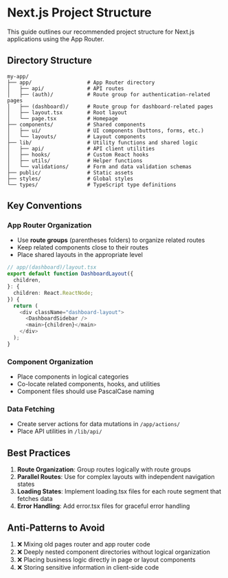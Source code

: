 # Next.js Project Structure

This guide outlines our recommended project structure for Next.js applications using the App Router.

## Directory Structure

```
my-app/
├── app/                  # App Router directory
│   ├── api/              # API routes
│   ├── (auth)/           # Route group for authentication-related pages
│   ├── (dashboard)/      # Route group for dashboard-related pages
│   ├── layout.tsx        # Root layout
│   └── page.tsx          # Homepage
├── components/           # Shared components
│   ├── ui/               # UI components (buttons, forms, etc.)
│   └── layouts/          # Layout components
├── lib/                  # Utility functions and shared logic
│   ├── api/              # API client utilities
│   ├── hooks/            # Custom React hooks
│   ├── utils/            # Helper functions
│   └── validations/      # Form and data validation schemas
├── public/               # Static assets
├── styles/               # Global styles
└── types/                # TypeScript type definitions
```

## Key Conventions

### App Router Organization

- Use **route groups** (parentheses folders) to organize related routes
- Keep related components close to their routes
- Place shared layouts in the appropriate level

```typescript
// app/(dashboard)/layout.tsx
export default function DashboardLayout({
  children,
}: {
  children: React.ReactNode;
}) {
  return (
    <div className="dashboard-layout">
      <DashboardSidebar />
      <main>{children}</main>
    </div>
  );
}
```

### Component Organization

- Place components in logical categories
- Co-locate related components, hooks, and utilities
- Component files should use PascalCase naming

### Data Fetching

- Create server actions for data mutations in `/app/actions/`
- Place API utilities in `/lib/api/`

## Best Practices

1. **Route Organization**: Group routes logically with route groups
2. **Parallel Routes**: Use for complex layouts with independent navigation states
3. **Loading States**: Implement loading.tsx files for each route segment that fetches data
4. **Error Handling**: Add error.tsx files for graceful error handling

## Anti-Patterns to Avoid

1. ❌ Mixing old pages router and app router code
2. ❌ Deeply nested component directories without logical organization
3. ❌ Placing business logic directly in page or layout components
4. ❌ Storing sensitive information in client-side code
